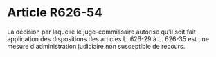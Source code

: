 # Article R626-54

La décision par laquelle le juge-commissaire autorise qu'il soit fait application des dispositions des articles L. 626-29 à L. 626-35 est une mesure d'administration judiciaire non susceptible de recours.
